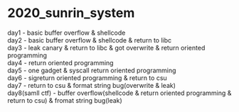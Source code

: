 # 2020_sunrin_system
day1 - basic buffer overflow & shellcode  
day2 - basic buffer overflow & shellcode & return to libc  
day3 - leak canary & return to libc & got overwrite & return oriented programming  
day4 - return oriented programming  
day5 - one gadget & syscall return oriented programming  
day6 - sigreturn oriented programming & return to csu  
day7 - return to csu & format string bug(overwrite & leak)  
day8(samll ctf) - buffer overflow(shellcode & return oriented programming & return to csu) & fromat string bug(leak)  
